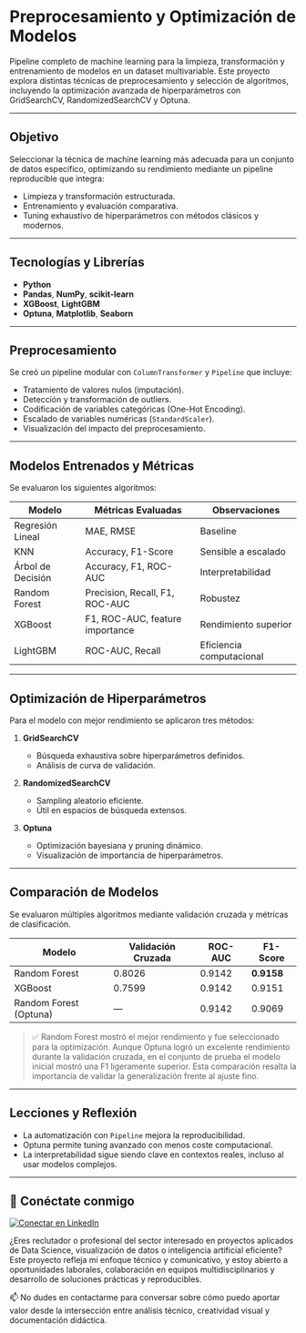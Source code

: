# Preprocesamiento y Optimización de Modelos

Pipeline completo de machine learning para la limpieza, transformación y entrenamiento de modelos en un dataset multivariable. Este proyecto explora distintas técnicas de preprocesamiento y selección de algoritmos, incluyendo la optimización avanzada de hiperparámetros con GridSearchCV, RandomizedSearchCV y Optuna.

---

## Objetivo

Seleccionar la técnica de machine learning más adecuada para un conjunto de datos específico, optimizando su rendimiento mediante un pipeline reproducible que integra:

- Limpieza y transformación estructurada.
- Entrenamiento y evaluación comparativa.
- Tuning exhaustivo de hiperparámetros con métodos clásicos y modernos.

---

## Tecnologías y Librerías

- **Python**
- **Pandas**, **NumPy**, **scikit-learn**
- **XGBoost**, **LightGBM**
- **Optuna**, **Matplotlib**, **Seaborn**

---

## Preprocesamiento

Se creó un pipeline modular con `ColumnTransformer` y `Pipeline` que incluye:

- Tratamiento de valores nulos (imputación).
- Detección y transformación de outliers.
- Codificación de variables categóricas (One-Hot Encoding).
- Escalado de variables numéricas (`StandardScaler`).
- Visualización del impacto del preprocesamiento.

---

## Modelos Entrenados y Métricas

Se evaluaron los siguientes algoritmos:

| Modelo              | Métricas Evaluadas                   | Observaciones |
|---------------------|--------------------------------------|----------------|
| Regresión Lineal    | MAE, RMSE                            | Baseline |
| KNN                 | Accuracy, F1-Score                   | Sensible a escalado |
| Árbol de Decisión   | Accuracy, F1, ROC-AUC                | Interpretabilidad |
| Random Forest       | Precision, Recall, F1, ROC-AUC       | Robustez |
| XGBoost             | F1, ROC-AUC, feature importance      | Rendimiento superior |
| LightGBM            | ROC-AUC, Recall                      | Eficiencia computacional |

---

## Optimización de Hiperparámetros

Para el modelo con mejor rendimiento se aplicaron tres métodos:

1. **GridSearchCV**  
   - Búsqueda exhaustiva sobre hiperparámetros definidos.
   - Análisis de curva de validación.

2. **RandomizedSearchCV**  
   - Sampling aleatorio eficiente.
   - Útil en espacios de búsqueda extensos.

3. **Optuna**  
   - Optimización bayesiana y pruning dinámico.
   - Visualización de importancia de hiperparámetros.

---

## Comparación de Modelos

Se evaluaron múltiples algoritmos mediante validación cruzada y métricas de clasificación.

| Modelo                | Validación Cruzada | ROC-AUC  | F1-Score   |
|-----------------------|---------------------|----------|------------|
| Random Forest         | 0.8026              | 0.9142   | **0.9158** |
| XGBoost               | 0.7599              | 0.9142   | 0.9151     |
| Random Forest (Optuna)| —                   | 0.9142   | 0.9069     |


> ✅ Random Forest mostró el mejor rendimiento y fue seleccionado para la optimización.
> Aunque Optuna logró un excelente rendimiento durante la validación cruzada, en el conjunto de prueba el modelo inicial mostró una F1 ligeramente superior.
> Esta comparación resalta la importancia de validar la generalización frente al ajuste fino.

---

## Lecciones y Reflexión

- La automatización con `Pipeline` mejora la reproducibilidad.
- Optuna permite tuning avanzado con menos coste computacional.
- La interpretabilidad sigue siendo clave en contextos reales, incluso al usar modelos complejos.

---

## 👤 Conéctate conmigo

[![Conectar en LinkedIn](https://img.shields.io/badge/LinkedIn-Conectar-blue?logo=linkedin&style=flat-square)](https://www.linkedin.com/in/daniel-araneda-yasic)

¿Eres reclutador o profesional del sector interesado en proyectos aplicados de Data Science, visualización de datos o inteligencia artificial eficiente?  
Este proyecto refleja mi enfoque técnico y comunicativo, y estoy abierto a oportunidades laborales, colaboración en equipos multidisciplinarios y desarrollo de soluciones prácticas y reproducibles.

📫 No dudes en contactarme para conversar sobre cómo puedo aportar valor desde la intersección entre análisis técnico, creatividad visual y documentación didáctica.

